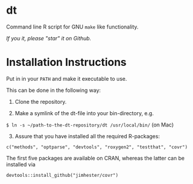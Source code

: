 dt
==

Command line R script for GNU `make` like functionality.

*If you it, please "star" it on Github.*

Installation Instructions
=========================

Put in in your `PATH` and make it executable to use.

This can be done in the following way:

1) Clone the repository.


2) Make a symlink of the dt-file into your bin-directory, e.g.

`$ ln -s ~/path-to-the-dt-repository/dt /usr/local/bin/` (on Mac)


3) Assure that you have installed all the required R-packages:

```c("methods", "optparse", "devtools", "roxygen2", "testthat", "covr")```

The first five packages are available on CRAN, whereas the latter can be installed via 

```splus
devtools::install_github("jimhester/covr")
```
